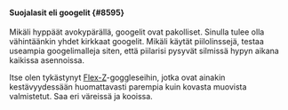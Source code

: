 #### Suojalasit eli googelit {#8595}

Mikäli hyppäät avokypärällä, googelit ovat pakolliset. Sinulla tulee olla vähintäänkin yhdet kirkkaat googelit. Mikäli käytät piilolinssejä, testaa useampia googelimalleja siten, että piilarisi pysyvät silmissä hypyn aikana kaikissa asennoissa.

Itse olen tykästynyt [Flex-Z](http://flex-zgoggles.com/)-goggleseihin, jotka ovat ainakin kestävyydessään huomattavasti parempia kuin kovasta muovista valmistetut. Saa eri väreissä ja kooissa.

